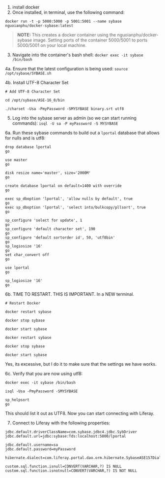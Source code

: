1. install docker
2. Once installed, in terminal, use the following command:

`docker run -t -p 5000:5000 -p 5001:5001 --name sybase nguoianphu/docker-sybase:latest`

>**NOTE:** This creates a docker container using the nguoianphu/docker-sybase image.  Setting ports of the container 5000/5001 to ports 5000/5001 on your local machine.

3. Navigate into the container's bash shell:
`docker exec -it sybase /bin/bash`

4a. Ensure that the latest configuration is being used:
`source /opt/sybase/SYBASE.sh`

4b. Install UTF-8 Character Set

```
# Add UTF-8 Character Set

cd /opt/sybase/ASE-16_0/bin

./charset -Usa -PmyPassword -SMYSYBASE binary.srt utf8
```

5. Log into the sybase server as admin (so we can start running commands):
`isql -U sa -P myPassword -S MYSYBASE`

6a. Run these sybase commands to build out a `lportal` database that allows for nulls and is utf8:

```
drop database lportal
go

use master
go

disk resize name='master', size='2000M'
go

create database lportal on default=1400 with override
go

exec sp_dboption 'lportal', 'allow nulls by default', true
go
exec sp_dboption 'lportal', 'select into/bulkcopy/pllsort', true
go

sp_configure 'select for update', 1
go
sp_configure 'default character set', 190
go
sp_configure 'default sortorder id', 50, 'utf8bin'
go
sp_logiosize '16'
go
set char_convert off
go

use lportal
go

sp_logiosize '16'
go
```

6b. TIME TO RESTART. THIS IS IMPORTANT. In a NEW terminal.
```
# Restart Docker

docker restart sybase

docker stop sybase

docker start sybase

docker restart sybase

docker stop sybase

docker start sybase
```

Yes, its excessive, but I do it to make sure that the settings we have works.

6c. Verify that you are now using utf8:

```
docker exec -it sybase /bin/bash

isql -Usa -PmyPassword -SMYSYBASE

sp_helpsort
go
```

This should list it out as UTF8.  Now you can start connecting with Liferay.


7. Connect to Liferay with the following properties:

```
jdbc.default.driverClassName=com.sybase.jdbc4.jdbc.SybDriver
jdbc.default.url=jdbc:sybase:Tds:localhost:5000/lportal

jdbc.default.username=sa
jdbc.default.password=myPassword

hibernate.dialect=com.liferay.portal.dao.orm.hibernate.SybaseASE157Dialect

custom.sql.function.isnull=CONVERT(VARCHAR,?) IS NULL
custom.sql.function.isnotnull=CONVERT(VARCHAR,?) IS NOT NULL
```
